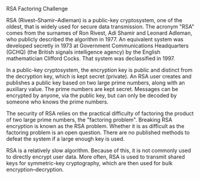 RSA Factoring Challenge

RSA (Rivest–Shamir–Adleman) is a public-key cryptosystem, one of the oldest, that is widely used for secure data transmission.
The acronym "RSA" comes from the surnames of Ron Rivest, Adi Shamir and Leonard Adleman, who publicly described the algorithm in 1977.
An equivalent system was developed secretly in 1973 at Government Communications Headquarters (GCHQ) (the British signals intelligence agency) by the English mathematician Clifford Cocks. That system was declassified in 1997.

In a public-key cryptosystem, the encryption key is public and distinct from the decryption key, which is kept secret (private).
An RSA user creates and publishes a public key based on two large prime numbers, along with an auxiliary value.
The prime numbers are kept secret. Messages can be encrypted by anyone, via the public key, but can only be decoded by someone who knows the prime numbers.

The security of RSA relies on the practical difficulty of factoring the product of two large prime numbers, the "factoring problem".
Breaking RSA encryption is known as the RSA problem. Whether it is as difficult as the factoring problem is an open question.
There are no published methods to defeat the system if a large enough key is used.

RSA is a relatively slow algorithm. Because of this, it is not commonly used to directly encrypt user data.
More often, RSA is used to transmit shared keys for symmetric-key cryptography, which are then used for bulk encryption–decryption.
